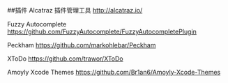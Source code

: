 ##插件
Alcatraz 插件管理工具 <http://alcatraz.io/>

Fuzzy Autocomplete <https://github.com/FuzzyAutocomplete/FuzzyAutocompletePlugin>

Peckham <https://github.com/markohlebar/Peckham>

XToDo <https://github.com/trawor/XToDo>

Amoyly Xcode Themes <https://github.com/Br1an6/Amoyly-Xcode-Themes>
